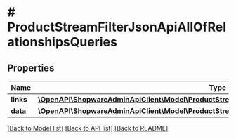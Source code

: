 # # ProductStreamFilterJsonApiAllOfRelationshipsQueries

## Properties

Name | Type | Description | Notes
------------ | ------------- | ------------- | -------------
**links** | [**\OpenAPI\ShopwareAdminApiClient\Model\ProductStreamFilterJsonApiAllOfRelationshipsQueriesLinks**](ProductStreamFilterJsonApiAllOfRelationshipsQueriesLinks.md) |  | [optional]
**data** | [**\OpenAPI\ShopwareAdminApiClient\Model\ProductStreamFilterJsonApiAllOfRelationshipsQueriesData[]**](ProductStreamFilterJsonApiAllOfRelationshipsQueriesData.md) |  | [optional]

[[Back to Model list]](../../README.md#models) [[Back to API list]](../../README.md#endpoints) [[Back to README]](../../README.md)
